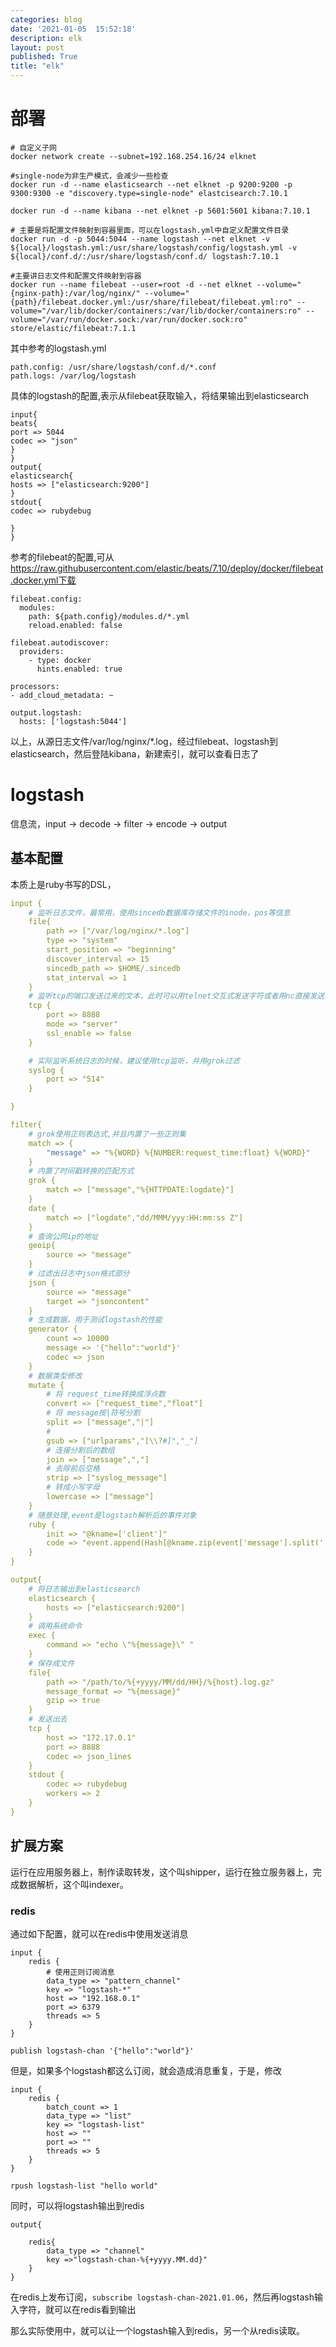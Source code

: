 ```yaml
---
categories: blog
date: '2021-01-05  15:52:18'
description: elk
layout: post
published: True
title: "elk"
---
```



# 部署

```
# 自定义子网
docker network create --subnet=192.168.254.16/24 elknet

#single-node为非生产模式，会减少一些检查
docker run -d --name elasticsearch --net elknet -p 9200:9200 -p 9300:9300 -e "discovery.type=single-node" elastcisearch:7.10.1

docker run -d --name kibana --net elknet -p 5601:5601 kibana:7.10.1

# 主要是将配置文件映射到容器里面，可以在logstash.yml中自定义配置文件目录
docker run -d -p 5044:5044 --name logstash --net elknet -v ${local}/logstash.yml:/usr/share/logstash/config/logstash.yml -v ${local}/conf.d/:/usr/share/logstash/conf.d/ logstash:7.10.1

#主要讲日志文件和配置文件映射到容器
docker run --name filebeat --user=root -d --net elknet --volume="{nginx-path}:/var/log/nginx/" --volume="{path}/filebeat.docker.yml:/usr/share/filebeat/filebeat.yml:ro" --volume="/var/lib/docker/containers:/var/lib/docker/containers:ro" --volume="/var/run/docker.sock:/var/run/docker.sock:ro" store/elastic/filebeat:7.1.1
```

其中参考的logstash.yml

```
path.config: /usr/share/logstash/conf.d/*.conf
path.logs: /var/log/logstash
```

具体的logstash的配置,表示从filebeat获取输入，将结果输出到elasticsearch
```
input{
beats{
port => 5044
codec => "json"
}
}
output{
elasticsearch{
hosts => ["elasticsearch:9200"]
}
stdout{
codec => rubydebug

}
}
```

参考的filebeat的配置,可从 https://raw.githubusercontent.com/elastic/beats/7.10/deploy/docker/filebeat.docker.yml下载

```
filebeat.config:
  modules:
    path: ${path.config}/modules.d/*.yml
    reload.enabled: false

filebeat.autodiscover:
  providers:
    - type: docker
      hints.enabled: true

processors:
- add_cloud_metadata: ~

output.logstash:
  hosts: ['logstash:5044']
```

以上，从源日志文件/var/log/nginx/*.log，经过filebeat、logstash到elasticsearch，然后登陆kibana，新建索引，就可以查看日志了


# logstash

信息流，input -> decode -> filter -> encode -> output

##  基本配置

本质上是ruby书写的DSL，


```yaml
input {
	# 监听日志文件，最常用，使用sincedb数据库存储文件的inode，pos等信息
	file{
		path => ["/var/log/nginx/*.log"]
		type => "system"
		start_position => "beginning"
		discover_interval => 15
		sincedb_path => $HOME/.sincedb
		stat_interval => 1
	}
	# 监听tcp的端口发送过来的文本，此时可以用telnet交互式发送字符或者用nc直接发送文本
	tcp {
		port => 8888
		mode => "server"
		ssl_enable => false
	}

	# 实际监听系统日志的时候，建议使用tcp监听，并用grok过滤
	syslog {
		port => "514"
	}

}

filter{
	# grok使用正则表达式,并且内置了一些正则集
	match => {
		"message" => "%{WORD} %{NUMBER:request_time:float} %{WORD}"
	}
	# 内置了时间戳转换的匹配方式
	grok {
		match => ["message","%{HTTPDATE:logdate}"]
	}
	date {
		match => ["logdate","dd/MMM/yyy:HH:mm:ss Z"]
	}
	# 查询公网ip的地址
	geoip{
		source => "message"
	}
	# 过滤出日志中json格式部分
	json {
		source => "message"
		target => "jsoncontent"
	}
	# 生成数据，用于测试logstash的性能
	generator {
		count => 10000
		message => '{"hello":"world"}'
		codec => json
	}
	# 数据类型修改
	mutate {
		# 将 request_time转换成浮点数
		convert => ["request_time","float"]
		# 将 message按|符号分割
		split => ["message","|"]
		# 
		gsub => ["urlparams","[\\?#]","_"]
		# 连接分割后的数组
		join => ["message",","]
		# 去除前后空格
		strip => ["syslog_message"]
		# 转成小写字母
		lowercase => ["message"]
	}
	# 随意处理,event是logstash解析后的事件对象
	ruby {
		init => "@kname=['client']"
		code => "event.append(Hash[@kname.zip(event['message'].split('|'))])"
	}
}

output{
	# 将日志输出到elasticsearch
	elasticsearch {
		hosts => ["elasticsearch:9200"]
	}
	# 调用系统命令
	exec {
		command => "echo \"%{message}\" "
	}
	# 保存成文件
	file{
		path => "/path/to/%{+yyyy/MM/dd/HH}/%{host}.log.gz"
		message_format => "%{message}"
		gzip => true
	}
	# 发送出去
	tcp {
		host => "172.17.0.1"
		port => 8888
		codec => json_lines
	}
	stdout {
		codec => rubydebug
		workers => 2
	}
}
```

## 扩展方案

运行在应用服务器上，制作读取转发，这个叫shipper，运行在独立服务器上，完成数据解析，这个叫indexer。

### redis

通过如下配置，就可以在redis中使用发送消息

```
input {
	redis {
		# 使用正则订阅消息
		data_type => "pattern_channel"
		key => "logstash-*"
		host => "192.168.0.1"
		port => 6379
		threads => 5
	}
}
```

`publish logstash-chan '{"hello":"world"}'`


但是，如果多个logstash都这么订阅，就会造成消息重复，于是，修改

```
input {
	redis {
		batch_count => 1
		data_type => "list"
		key => "logstash-list"
		host => ""
		port => ""
		threads => 5
	}
}
```

`rpush logstash-list "hello world"`

同时，可以将logstash输出到redis

```
output{

	redis{
		data_type => "channel"
		key =>"logstash-chan-%{+yyyy.MM.dd}"
	}
}
```

在redis上发布订阅，`subscribe logstash-chan-2021.01.06`，然后再logstash输入字符，就可以在redis看到输出

那么实际使用中，就可以让一个logstash输入到redis，另一个从redis读取。